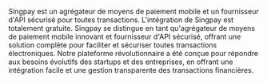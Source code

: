 Singpay est un agrégateur de moyens de paiement mobile et un fournisseur d'API sécurisé pour toutes transactions.
L'intégration de Singpay est totalement gratuite.
Singpay se distingue en tant qu'agrégateur de moyens de paiement mobile innovant et fournisseur d'API sécurisé, offrant une solution complète pour faciliter et sécuriser toutes transactions électroniques. Notre plateforme révolutionnaire a été conçue pour répondre aux besoins évolutifs des startups et des entreprises, en offrant une intégration facile et une gestion transparente des transactions financières.

